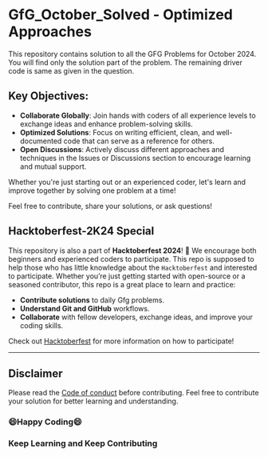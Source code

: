 # GfG_October_Solved - Optimized Approaches
This repository contains solution to all the GFG Problems for October 2024.
You will find only the solution part of the problem. The remaining driver code is same as given in the question.

## Key Objectives:
- **Collaborate Globally**: Join hands with coders of all experience levels to exchange ideas and enhance problem-solving skills.
- **Optimized Solutions**: Focus on writing efficient, clean, and well-documented code that can serve as a reference for others.
- **Open Discussions**: Actively discuss different approaches and techniques in the Issues or Discussions section to encourage learning and mutual support.

Whether you're just starting out or an experienced coder, let's learn and improve together by solving one problem at a time!

Feel free to contribute, share your solutions, or ask questions!

## Hacktoberfest-2K24 Special

This repository is also a part of **Hacktoberfest 2024**! 🎉 We encourage both beginners and experienced coders to participate. This repo is supposed to help those who has little knowledge about the `Hacktoberfest` and interested to participate. Whether you’re just getting started with open-source or a seasoned contributor, this repo is a great place to learn and practice:

- **Contribute solutions** to daily Gfg problems.
- **Understand Git and GitHub** workflows.
- **Collaborate** with fellow developers, exchange ideas, and improve your coding skills.

Check out [Hacktoberfest](https://hacktoberfest.com/) for more information on how to participate!

---

## Disclaimer 

Please read the [Code of conduct](Code_Of_Conduct.md) before contributing.
Feel free to contribute your solution for better learning and understanding.

### 😄Happy Coding😄
### Keep Learning and Keep Contributing
